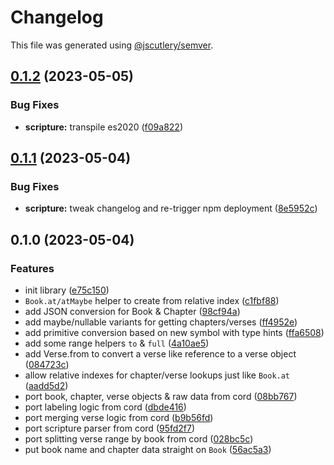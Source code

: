# Changelog

This file was generated using [@jscutlery/semver](https://github.com/jscutlery/semver).

## [0.1.2](https://github.com/SeedCompany/libs/compare/scripture-0.1.1...scripture-0.1.2) (2023-05-05)


### Bug Fixes

* **scripture:** transpile es2020 ([f09a822](https://github.com/SeedCompany/libs/commit/f09a82221ffe092d4ab66455789f67f3b64f5e15))

## [0.1.1](https://github.com/SeedCompany/libs/compare/scripture-0.1.0...scripture-0.1.1) (2023-05-04)


### Bug Fixes

* **scripture:** tweak changelog and re-trigger npm deployment ([8e5952c](https://github.com/SeedCompany/libs/commit/8e5952c57a932dd4dd90d8fc21f25ba880e7ba5e))

## 0.1.0 (2023-05-04)


### Features

* init library ([e75c150](https://github.com/SeedCompany/libs/commit/e75c15095f8e199b8624390e7792e935e62f529c))
* `Book.at/atMaybe` helper to create from relative index ([c1fbf88](https://github.com/SeedCompany/libs/commit/c1fbf88dc5dd0c8fed0c8467002101fec608c890))
* add JSON conversion for Book & Chapter ([98cf94a](https://github.com/SeedCompany/libs/commit/98cf94ac3237e980b76cfdfa54d8d7ac0361b35d))
* add maybe/nullable variants for getting chapters/verses ([ff4952e](https://github.com/SeedCompany/libs/commit/ff4952ed02e33ef0decda27fcbe7888cbfad354f))
* add primitive conversion based on new symbol with type hints ([ffa6508](https://github.com/SeedCompany/libs/commit/ffa65083424a173e9784c3b12e2fd58fb897a7a3))
* add some range helpers `to` & `full` ([4a10ae5](https://github.com/SeedCompany/libs/commit/4a10ae511ad5b02caa53881ca7187ade9d94dac4))
* add Verse.from to convert a verse like reference to a verse object ([084723c](https://github.com/SeedCompany/libs/commit/084723c6a4695dc56dd3fb3aa8edb7cc3273c231))
* allow relative indexes for chapter/verse lookups just like `Book.at` ([aadd5d2](https://github.com/SeedCompany/libs/commit/aadd5d2fd6eb8417b24d37afacc97377da5aafaa))
* port book, chapter, verse objects & raw data from cord ([08bb767](https://github.com/SeedCompany/libs/commit/08bb7673c30dcb222190945e6210976082eeec7a))
* port labeling logic from cord ([dbde416](https://github.com/SeedCompany/libs/commit/dbde416563e31ab9969ecc459f4831c4f9186a4d))
* port merging verse logic from cord ([b9b56fd](https://github.com/SeedCompany/libs/commit/b9b56fd342e597d48a749d099cf3e19a799c444a))
* port scripture parser from cord ([95fd2f7](https://github.com/SeedCompany/libs/commit/95fd2f7396ea7a318e17ae2483c6f770dcfb7fe1))
* port splitting verse range by book from cord ([028bc5c](https://github.com/SeedCompany/libs/commit/028bc5cdcdc55ab06a992435577c85e5ec42d3c5))
* put book name and chapter data straight on `Book` ([56ac5a3](https://github.com/SeedCompany/libs/commit/56ac5a360270d995671c231e340b623c37010c59))
